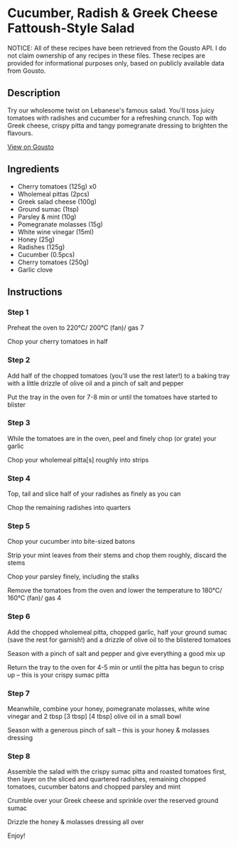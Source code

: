 # Cucumber, Radish & Greek Cheese Fattoush-Style Salad

NOTICE: All of these recipes have been retrieved from the Gousto API. I do not claim ownership of any recipes in these files. These recipes are provided for informational purposes only, based on publicly available data from Gousto.

## Description

Try our wholesome twist on Lebanese's famous salad. You'll toss juicy tomatoes with radishes and cucumber for a refreshing crunch. Top with Greek cheese, crispy pitta and tangy pomegranate dressing to brighten the flavours.

[View on Gousto](https://www.gousto.co.uk/recipes/cookbook/chunky-cucumber-radish-feta-fattoush-salad)

## Ingredients

- Cherry tomatoes (125g) x0
- Wholemeal pittas (2pcs)
- Greek salad cheese (100g)
- Ground sumac (1tsp)
- Parsley & mint (10g)
- Pomegranate molasses (15g)
- White wine vinegar (15ml)
- Honey (25g)
- Radishes (125g)
- Cucumber (0.5pcs)
- Cherry tomatoes (250g)
- Garlic clove

## Instructions


### Step 1

Preheat the oven to 220°C/ 200°C (fan)/ gas 7

Chop your cherry tomatoes in half


### Step 2

Add half of the chopped tomatoes (you'll use the rest later!) to a baking tray with a little drizzle of olive oil and a pinch of salt and pepper

Put the tray in the oven for 7-8 min or until the tomatoes have started to blister


### Step 3

While the tomatoes are in the oven, peel and finely chop (or grate) your garlic

Chop your wholemeal pitta[s] roughly into strips


### Step 4

Top, tail and slice half of your radishes as finely as you can

Chop the remaining radishes into quarters


### Step 5

Chop your cucumber into bite-sized batons

Strip your mint leaves from their stems and chop them roughly, discard the stems

Chop your parsley finely, including the stalks

Remove the tomatoes from the oven and lower the temperature to 180°C/ 160°C (fan)/ gas 4


### Step 6

Add the chopped wholemeal pitta, chopped garlic, half your ground sumac (save the rest for garnish!) and a drizzle of olive oil to the blistered tomatoes

Season with a pinch of salt and pepper and give everything a good mix up

Return the tray to the oven for 4-5 min or until the pitta has begun to crisp up – this is your crispy sumac pitta


### Step 7

Meanwhile, combine your honey, pomegranate molasses, white wine vinegar and 2 tbsp <span class="text-purple">[3 tbsp]</span> <span class="text-danger">[4 tbsp]</span> olive oil in a small bowl

Season with a generous pinch of salt – this is your honey & molasses dressing

### Step 8

Assemble the salad with the crispy sumac pitta and roasted tomatoes first, then layer on the sliced and quartered radishes, remaining chopped tomatoes, cucumber batons and chopped parsley and mint

Crumble over your Greek cheese and sprinkle over the reserved ground sumac

Drizzle the honey & molasses dressing all over

Enjoy!

